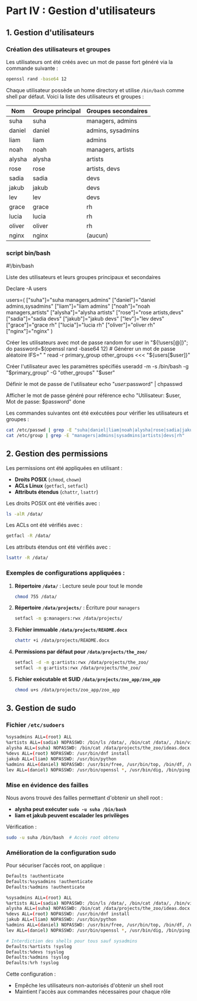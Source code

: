 # **Part IV : Gestion d'utilisateurs**

## **1. Gestion d'utilisateurs**

### **Création des utilisateurs et groupes**
Les utilisateurs ont été créés avec un mot de passe fort généré via la commande suivante :
```bash
openssl rand -base64 12
```
Chaque utilisateur possède un home directory et utilise `/bin/bash` comme shell par défaut. Voici la liste des utilisateurs et groupes :

| Nom    | Groupe principal | Groupes secondaires        |
|--------|----------------|---------------------------|
| suha   | suha          | managers, admins          |
| daniel | daniel        | admins, sysadmins         |
| liam   | liam          | admins                    |
| noah   | noah          | managers, artists         |
| alysha | alysha        | artists                   |
| rose   | rose          | artists, devs             |
| sadia  | sadia         | devs                      |
| jakub  | jakub         | devs                      |
| lev    | lev           | devs                      |
| grace  | grace         | rh                        |
| lucia  | lucia         | rh                        |
| oliver | oliver        | rh                        |
| nginx  | nginx        | (aucun)                   |

### script bin/bash

#!/bin/bash

Liste des utilisateurs et leurs groupes principaux et secondaires 

Declare -A users 

users=( ["suha"]="suha managers,admins" 
["daniel"]="daniel admins,sysadmins" 
["liam"]="liam admins" 
["noah"]="noah managers,artists" 
["alysha"]="alysha artists" 
["rose"]="rose artists,devs"
["sadia"]="sadia devs" 
["jakub"]="jakub devs" 
["lev"]="lev devs"
["grace"]="grace rh" 
["lucia"]="lucia rh" 
["oliver"]="oliver rh" 
["nginx"]="nginx" ) 

Créer les utilisateurs avec mot de passe random 
for user in "${!users[@]}"; do password=$(openssl rand -base64 12) # Générer un mot de passe aléatoire 
IFS=" " read -r primary_group other_groups <<< "${users[$user]}"

Créer l'utilisateur avec les paramètres spécifiés
useradd -m -s /bin/bash -g "$primary_group" -G "other_groups" "$user"

Définir le mot de passe de l'utilisateur
echo "$user:$password" | chpasswd

Afficher le mot de passe généré pour référence
echo "Utilisateur: $user, Mot de passe: $password" done

Les commandes suivantes ont été exécutées pour vérifier les utilisateurs et groupes :
```bash
cat /etc/passwd | grep -E "suha|daniel|liam|noah|alysha|rose|sadia|jakub|lev|grace|lucia|oliver|nginx"
cat /etc/group | grep -E "managers|admins|sysadmins|artists|devs|rh"
```

## **2. Gestion des permissions**

Les permissions ont été appliquées en utilisant :
- **Droits POSIX** (`chmod`, `chown`)
- **ACLs Linux** (`getfacl`, `setfacl`)
- **Attributs étendus** (`chattr`, `lsattr`)

Les droits POSIX ont été vérifiés avec :
```bash
ls -alR /data/
```
Les ACLs ont été vérifiés avec :
```bash
getfacl -R /data/
```
Les attributs étendus ont été vérifiés avec :
```bash
lsattr -R /data/
```

### **Exemples de configurations appliquées :**
1. **Répertoire `/data/`** : Lecture seule pour tout le monde
   ```bash
   chmod 755 /data/
   ```
2. **Répertoire `/data/projects/`** : Écriture pour `managers`
   ```bash
   setfacl -m g:managers:rwx /data/projects/
   ```
3. **Fichier immuable `/data/projects/README.docx`**
   ```bash
   chattr +i /data/projects/README.docx
   ```
4. **Permissions par défaut pour `/data/projects/the_zoo/`**
   ```bash
   setfacl -d -m g:artists:rwx /data/projects/the_zoo/
   setfacl -m g:artists:rwx /data/projects/the_zoo/
   ```
5. **Fichier exécutable et SUID `/data/projects/zoo_app/zoo_app`**
   ```bash
   chmod u+s /data/projects/zoo_app/zoo_app
   ```

## **3. Gestion de sudo**

### **Fichier `/etc/sudoers`**

```bash
%sysadmins ALL=(root) ALL
%artists ALL=(sadia) NOPASSWD: /bin/ls /data/, /bin/cat /data/, /bin/vi /data/, /usr/bin/file /data/
alysha ALL=(suha) NOPASSWD: /bin/cat /data/projects/the_zoo/ideas.docx
%devs ALL=(root) NOPASSWD: /usr/bin/dnf install
jakub ALL=(liam) NOPASSWD: /usr/bin/python
%admins ALL=(daniel) NOPASSWD: /usr/bin/free, /usr/bin/top, /bin/df, /usr/bin/du, /bin/ps, /bin/ip
lev ALL=(daniel) NOPASSWD: /usr/bin/openssl *, /usr/bin/dig, /bin/ping, /usr/bin/curl
```

### **Mise en évidence des failles**
Nous avons trouvé des failles permettant d'obtenir un shell root :
- **alysha peut exécuter `sudo -u suha /bin/bash`**
- **liam et jakub peuvent escalader les privilèges**

Vérification :
```bash
sudo -u suha /bin/bash  # Accès root obtenu
```

### **Amélioration de la configuration sudo**

Pour sécuriser l’accès root, on applique :
```bash
Defaults !authenticate
Defaults:%sysadmins !authenticate
Defaults:%admins !authenticate

%sysadmins ALL=(root) ALL
%artists ALL=(sadia) NOPASSWD: /bin/ls /data/, /bin/cat /data/, /bin/vi /data/, /usr/bin/file /data/
alysha ALL=(suha) NOPASSWD: /bin/cat /data/projects/the_zoo/ideas.docx
%devs ALL=(root) NOPASSWD: /usr/bin/dnf install
jakub ALL=(liam) NOPASSWD: /usr/bin/python
%admins ALL=(daniel) NOPASSWD: /usr/bin/free, /usr/bin/top, /bin/df, /usr/bin/du, /bin/ps, /bin/ip
lev ALL=(daniel) NOPASSWD: /usr/bin/openssl *, /usr/bin/dig, /bin/ping, /usr/bin/curl

# Interdiction des shells pour tous sauf sysadmins
Defaults:%artists !syslog
Defaults:%devs !syslog
Defaults:%admins !syslog
Defaults:%rh !syslog
```

Cette configuration :
- Empêche les utilisateurs non-autorisés d'obtenir un shell root
- Maintient l'accès aux commandes nécessaires pour chaque rôle
